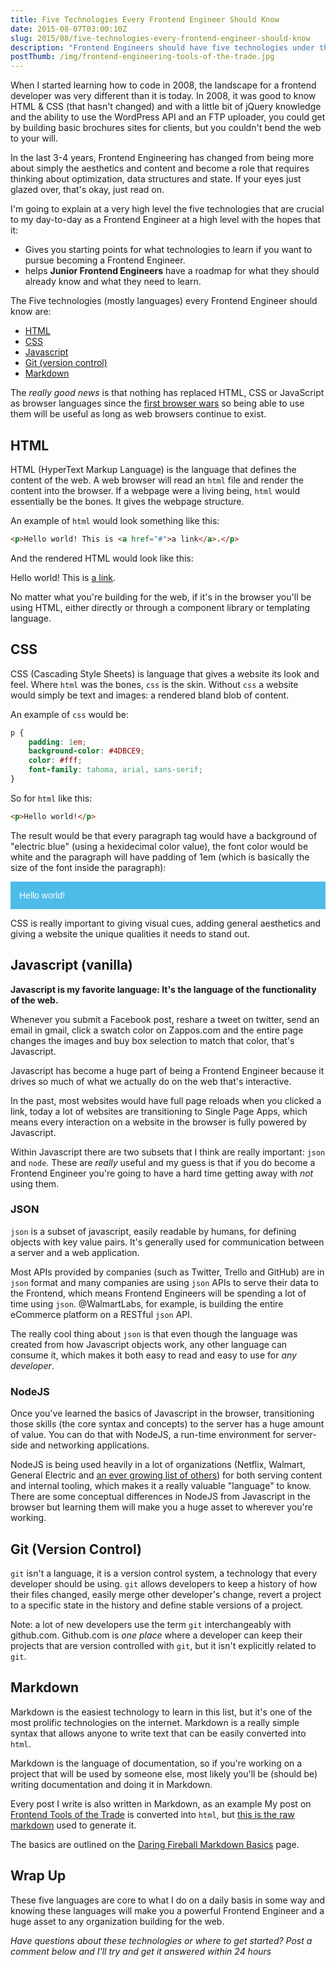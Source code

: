 ```yaml
---
title: Five Technologies Every Frontend Engineer Should Know
date: 2015-08-07T03:00:10Z
slug: 2015/08/five-technologies-every-frontend-engineer-should-know
description: "Frontend Engineers should have five technologies under their belt"
postThumb: /img/frontend-engineering-tools-of-the-trade.jpg
---
```


When I started learning how to code in 2008, the landscape for a frontend developer was very different than it is today. In 2008, it was good to know HTML & CSS (that hasn't changed) and with a little bit of jQuery knowledge and the ability to use the WordPress API and an FTP uploader, you could get by building basic brochures sites for clients, but you couldn't bend the web to your will.

In the last 3-4 years, Frontend Engineering has changed from being more about simply the aesthetics and content and become a role that requires thinking about optimization, data structures and state. If your eyes just glazed over, that's okay, just read on.

I'm going to explain at a very high level the five technologies that are crucial to my day-to-day as a Frontend Engineer at a high level with the hopes that it:

- Gives you starting points for what technologies to learn if you want to pursue becoming a Frontend Engineer.
- helps **Junior Frontend Engineers** have a roadmap for what they should already know and what they need to learn.

The Five technologies (mostly languages) every Frontend Engineer should know are:

- [HTML](#toc_0)
- [CSS](#toc_1)
- [Javascript](#toc_2)
- [Git (version control)](#toc_5)
- [Markdown](#toc_6)

The _really good news_ is that nothing has replaced HTML, CSS or JavaScript as browser languages since the [first browser wars](https://en.wikipedia.org/wiki/Browser_wars#First_browser_war) so being able to use them will be useful as long as web browsers continue to exist.

## HTML

HTML (HyperText Markup Language) is the language that defines the content of the web. A web browser will read an `html` file and render the content into the browser. If a webpage were a living being, `html` would essentially be the bones. It gives the webpage structure.

An example of `html` would look something like this:

```html
<p>Hello world! This is <a href="#">a link</a>.</p>
```

And the rendered HTML would look like this:

Hello world! This is <a href="#">a link</a>.</p>

No matter what you're building for the web, if it's in the browser you'll be using HTML, either directly or through a component library or templating language.

## CSS

CSS (Cascading Style Sheets) is language that gives a website its look and feel. Where `html` was the bones, `css` is the skin. Without `css` a website would simply be text and images: a rendered bland blob of content.

An example of `css` would be:

```css
p {
    padding: 1em;
    background-color: #4DBCE9;
    color: #fff;
    font-family: tahoma, arial, sans-serif;
}
```

So for `html` like this:

```html
<p>Hello world!</p>
```

The result would be that every paragraph tag would have a background of "electric blue" (using a hexidecimal color value), the font color would be white and the paragraph will have padding of 1em (which is basically the size of the font inside the paragraph):

<p style="padding: 1em; background-color: #4DBCE9; color: #fff; font-family: tahoma, arial, sans-serif;">Hello world!</p>

CSS is really important to giving visual cues, adding general aesthetics and giving a website the unique qualities it needs to stand out.

## Javascript (vanilla)

**Javascript is my favorite language: It's the language of the functionality of the web.**

Whenever you submit a Facebook post, reshare a tweet on twitter, send an email in gmail, click a swatch color on Zappos.com and the entire page changes the images and buy box selection to match that color, that's Javascript.

Javascript has become a huge part of being a Frontend Engineer because it drives so much of what we actually do on the web that's interactive.

In the past, most websites would have full page reloads when you clicked a link, today a lot of websites are transitioning to Single Page Apps, which means every interaction on a website in the browser is fully powered by Javascript.

Within Javascript there are two subsets that I think are really important: `json` and `node`. These are _really_ useful and my guess is that if you do become a Frontend Engineer you're going to have a hard time getting away with _not_ using them.

### JSON

`json` is a subset of javascript, easily readable by humans, for defining objects with key value pairs. It's generally used for communication between a server and a web application.

Most APIs provided by companies (such as Twitter, Trello and GitHub) are in `json` format and many companies are using `json` APIs to serve their data to the Frontend, which means Frontend Engineers will be spending a lot of time using `json`. @WalmartLabs, for example, is building the entire eCommerce platform on a RESTful `json` API.

The really cool thing about `json` is that even though the language was created from how Javascript objects work, any other language can consume it, which makes it both easy to read and easy to use for _any developer_.

### NodeJS

Once you've learned the basics of Javascript in the browser, transitioning those skills (the core syntax and concepts) to the server has a huge amount of value. You can do that with NodeJS, a run-time environment for server-side and networking applications.

NodeJS is being used heavily in a lot of organizations (Netflix, Walmart, General Electric and [an ever growing list of others](https://github.com/joyent/node/wiki/projects,-applications,-and-companies-using-node)) for both serving content and internal tooling, which makes it a really valuable "language" to know. There are some conceptual differences in NodeJS from Javascript in the browser but learning them will make you a huge asset to wherever you're working.

## Git (Version Control)

`git` isn't a language, it is a version control system, a technology that every developer should be using. `git` allows developers to keep a history of how their files changed, easily merge other developer's change, revert a project to a specific state in the history and define stable versions of a project.

Note: a lot of new developers use the term `git` interchangeably with github.com. Github.com is _one place_ where a developer can keep their projects that are version controlled with `git`, but it isn't explicitly related to `git`.

## Markdown

Markdown is the easiest technology to learn in this list, but it's one of the most prolific technologies on the internet. Markdown is a really simple syntax that allows anyone to write text that can be easily converted into `html`.

Markdown is the language of documentation, so if you're working on a project that will be used by someone else, most likely you'll be (should be) writing documentation and doing it in Markdown.

Every post I write is also written in Markdown, as an example My post on [Frontend Tools of the Trade](https://github.com/chaseadamsio/chaseadams.io.hugo/blob/master/content/post/2015/07/tools-of-the-trade.md) is converted into `html`, but [this is the raw markdown](https://raw.githubusercontent.com/chaseadamsio/chaseadams.io.hugo/master/content/post/2015/07/tools-of-the-trade.md) used to generate it.

The basics are outlined on the [Daring Fireball Markdown Basics](http://daringfireball.net/projects/markdown/basics) page.

## Wrap Up

These five languages are core to what I do on a daily basis in some way and knowing these languages will make you a powerful Frontend Engineer and a huge asset to any organization building for the web.

_Have questions about these technologies or where to get started? Post a comment below and I'll try and get it answered within 24 hours_


